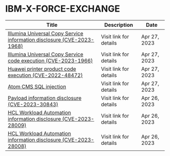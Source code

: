 

# IBM-X-FORCE-EXCHANGE

 |Title|Description|Date|
 |---|---|---|
 |[Illumina Universal Copy Service information disclosure (CVE-2023-1968)](https://exchange.xforce.ibmcloud.com/activity/list?filter=Vulnerabilities)|Visit link for details|Apr 27, 2023|
 |[Illumina Universal Copy Service code execution (CVE-2023-1966)](https://exchange.xforce.ibmcloud.com/activity/list?filter=Vulnerabilities)|Visit link for details|Apr 27, 2023|
 |[Huawei printer product code execution (CVE-2022-48472)](https://exchange.xforce.ibmcloud.com/activity/list?filter=Vulnerabilities)|Visit link for details|Apr 27, 2023|
 |[Atom CMS SQL injection](https://exchange.xforce.ibmcloud.com/activity/list?filter=Vulnerabilities)|Visit link for details|Apr 27, 2023|
 |[Payload information disclosure (CVE-2023-30843)](https://exchange.xforce.ibmcloud.com/activity/list?filter=Vulnerabilities)|Visit link for details|Apr 26, 2023|
 |[HCL Workload Automation information disclosure (CVE-2023-28009)](https://exchange.xforce.ibmcloud.com/activity/list?filter=Vulnerabilities)|Visit link for details|Apr 26, 2023|
 |[HCL Workload Automation information disclosure (CVE-2023-28008)](https://exchange.xforce.ibmcloud.com/activity/list?filter=Vulnerabilities)|Visit link for details|Apr 26, 2023|
 